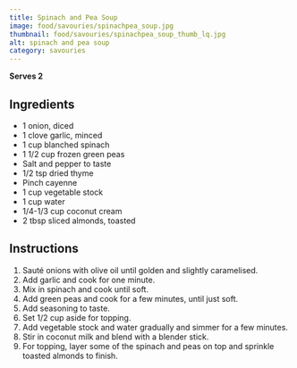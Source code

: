 ```yaml
---
title: Spinach and Pea Soup
image: food/savouries/spinachpea_soup.jpg
thumbnail: food/savouries/spinachpea_soup_thumb_lq.jpg
alt: spinach and pea soup
category: savouries
---
```


**Serves 2**

## Ingredients

- 1 onion, diced
- 1 clove garlic, minced
- 1 cup blanched spinach
- 1 1/2 cup frozen green peas
- Salt and pepper to taste
- 1/2 tsp dried thyme
- Pinch cayenne
- 1 cup vegetable stock
- 1 cup water
- 1/4-1/3 cup coconut cream
- 2 tbsp sliced almonds, toasted

## Instructions

1. Sauté onions with olive oil until golden and slightly caramelised.
1. Add garlic and cook for one minute.
1. Mix in spinach and cook until soft.
1. Add green peas and cook for a few minutes, until just soft.
1. Add seasoning to taste.
1. Set 1/2 cup aside for topping.
1. Add vegetable stock and water gradually and simmer for a few minutes.
1. Stir in coconut milk and blend with a blender stick.
1. For topping, layer some of the spinach and peas on top and sprinkle toasted almonds to finish.
